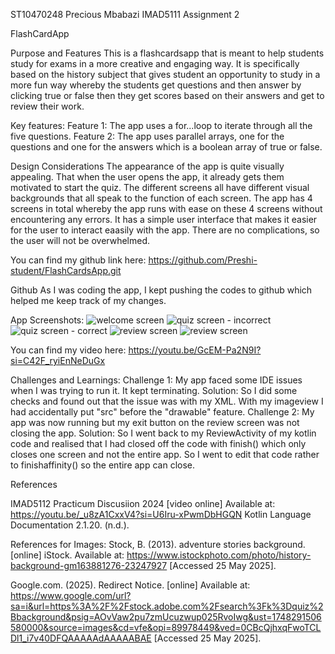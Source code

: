ST10470248
Precious Mbabazi
IMAD5111 Assignment 2

FlashCardApp 

Purpose and Features 
This is a flashcardsapp that is meant to help students study for exams in a more creative and engaging way. It is specifically based on the history subject that gives student an opportunity to study in a more fun way 
whereby the students get questions and then answer by clicking true or false then they get scores based on their answers and get to review their work. 

Key features:
Feature 1:  The app uses a for...loop to iterate through all the five questions. 
Feature 2:  The app uses parallel arrays, one for the questions and one for the answers which is a boolean array of true or false. 

Design Considerations 
The appearance of the app is quite visually appealing. That when the user opens the app, it already gets them motivated to start the quiz. The different screens all have different visual backgrounds that all speak 
to the function of each screen. 
The app has 4 screens in total whereby the app runs with ease on these 4 screens without encountering any errors.  It has a simple user interface that makes it easier for the user 
to interact eaasily with the app. There are no complications, so the user will not be overwhelmed. 

You can find my github link here:
https://github.com/Preshi-student/FlashCardsApp.git

Github
As I was coding the app, I kept pushing the codes to github which helped me keep track of my changes. 

App Screenshots:
![welcome screen ](https://github.com/user-attachments/assets/a850c060-0639-4d6a-9656-4154738ba67d)
![quiz screen - incorrect ](https://github.com/user-attachments/assets/edf68a14-d1c4-43fe-bce6-480e00ea79ea)
![quiz screen - correct ](https://github.com/user-attachments/assets/7b3d7c1b-d871-4ba9-9bdc-522ebfb48040)
![review screen ](https://github.com/user-attachments/assets/a585a9fe-9ee3-41c6-b7e8-85131240d393)
![review screen ](https://github.com/user-attachments/assets/8a6968f8-b9db-4fdb-a248-1aec1437c15f)

You can find my video here:
https://youtu.be/GcEM-Pa2N9I?si=C42F_ryiEnNeDuGx

Challenges and Learnings: 
Challenge 1: My app faced some IDE issues when I was trying to run it. It kept terminating. 
Solution: So I did some checks and found out that the issue was with my XML. With my imageview I had accidentally put "src" before the "drawable" feature. 
Challenge 2: My app was now running but my exit button on the review screen was not closing the app. 
Solution: So I went back to my ReviewActivity of my kotlin code and realised that I had closed off the code with finish() which only closes one screen and not the entire app.  So I went to edit that code rather to 
finishaffinity() so the entire app can close. 

References 

IMAD5112 Practicum Discusiion 2024 [video online] Available at: https://youtu.be/_u8zA1CxxV4?si=U6Iru-xPwmDbHGQN
Kotlin Language Documentation 2.1.20. (n.d.).

References for Images:
Stock, B. (2013). adventure stories background. [online] iStock. Available at: https://www.istockphoto.com/photo/history-background-gm163881276-23247927 [Accessed 25 May 2025].

Google.com. (2025). Redirect Notice. [online] Available at: https://www.google.com/url?sa=i&url=https%3A%2F%2Fstock.adobe.com%2Fsearch%3Fk%3Dquiz%2Bbackground&psig=AOvVaw2pu7zmUcuzwup025RvoIwg&ust=1748291506580000&source=images&cd=vfe&opi=89978449&ved=0CBcQjhxqFwoTCLDl1_i7v40DFQAAAAAdAAAAABAE [Accessed 25 May 2025].



















